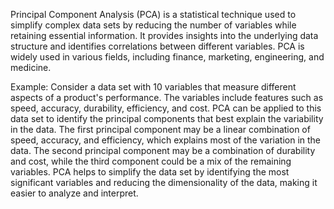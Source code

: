 Principal Component Analysis (PCA) is a statistical technique used to simplify complex data sets by reducing the number of variables while retaining essential information. It provides insights into the underlying data structure and identifies correlations between different variables. PCA is widely used in various fields, including finance, marketing, engineering, and medicine.

Example: Consider a data set with 10 variables that measure different aspects of a product's performance. The variables include features such as speed, accuracy, durability, efficiency, and cost. PCA can be applied to this data set to identify the principal components that best explain the variability in the data. The first principal component may be a linear combination of speed, accuracy, and efficiency, which explains most of the variation in the data. The second principal component may be a combination of durability and cost, while the third component could be a mix of the remaining variables. PCA helps to simplify the data set by identifying the most significant variables and reducing the dimensionality of the data, making it easier to analyze and interpret.